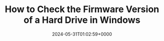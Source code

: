 ---
title: "How to Check the Firmware Version of a Hard Drive in Windows"
description: "Hard drive firmware is a software program stored on the hard drive. It plays a critical role. This post shows how to view hard drive firmware version in Windows."
image: "images/post/2024/05/disc-1085276_1280.jpg"
date: "2024-05-31T01:02:59+0000"
categories: ["Tips"]
tags: ["firmware", "hard drive"]
type: "regular" # available types: [featured/regular]
draft: false
sitemapExclude: false
---
